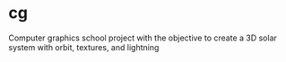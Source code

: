 # cg
Computer graphics school project with the objective to create a 3D solar system with orbit, textures, and lightning
